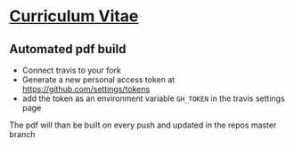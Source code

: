 # [Curriculum Vitae](https://github.com/mklan/cv/blob/master/cv.pdf)

## Automated pdf build

- Connect travis to your fork 
- Generate a new personal access token at https://github.com/settings/tokens
- add the token as an environment variable `GH_TOKEN` in the travis settings page

The pdf will than be built on every push and updated in the repos master branch

